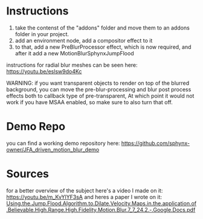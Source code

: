 # Instructions
1. take the contenst of the "addons" folder and move them to an addons folder in your project. 
2. add an environment node, add a compositor effect to it
3. to that, add a new PreBlurProcessor effect, which is now required, and after it add a new MotionBlurSphynxJumpFlood

instructions for radial blur meshes can be seen here:
https://youtu.be/eslsw9do4Kc

WARNING:
if you want transparent objects to render on top of the blurred background, you can move the pre-blur-processing and blur post process effects both to callback type of pre-transparent, At which point it would not work if you have MSAA enabled, so make sure to also turn that off.

# Demo Repo
you can find a working demo repository here:
https://github.com/sphynx-owner/JFA_driven_motion_blur_demo

# Sources
for a better overview of the subject here's a video I made on it:
https://youtu.be/m_KvYlYF3sA
and heres a paper I wrote on it:
[Using.the.Jump.Flood.Algorithm.to.Dilate.Velocity.Maps.in.the.application.of.Believable.High.Range.High.Fidelity.Motion.Blur.7_7_24.2.-.Google.Docs.pdf](https://github.com/user-attachments/files/16120346/Using.the.Jump.Flood.Algorithm.to.Dilate.Velocity.Maps.in.the.application.of.Believable.High.Range.High.Fidelity.Motion.Blur.7_7_24.2.-.Google.Docs.pdf)
